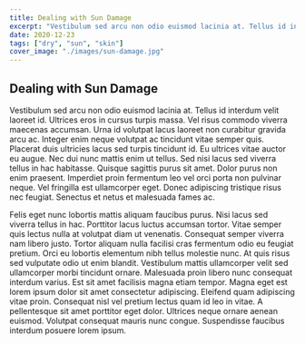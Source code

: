```yaml
---
title: Dealing with Sun Damage
excerpt: "Vestibulum sed arcu non odio euismod lacinia at. Tellus id interdum velit laoreet id."
date: 2020-12-23
tags: ["dry", "sun", "skin"]
cover_image: "./images/sun-damage.jpg"
---
```

## Dealing with Sun Damage

Vestibulum sed arcu non odio euismod lacinia at. Tellus id interdum velit laoreet id. Ultrices eros in cursus turpis massa. Vel risus commodo viverra maecenas accumsan. Urna id volutpat lacus laoreet non curabitur gravida arcu ac. Integer enim neque volutpat ac tincidunt vitae semper quis. Placerat duis ultricies lacus sed turpis tincidunt id. Eu ultrices vitae auctor eu augue. Nec dui nunc mattis enim ut tellus. Sed nisi lacus sed viverra tellus in hac habitasse. Quisque sagittis purus sit amet. Dolor purus non enim praesent. Imperdiet proin fermentum leo vel orci porta non pulvinar neque. Vel fringilla est ullamcorper eget. Donec adipiscing tristique risus nec feugiat. Senectus et netus et malesuada fames ac.

Felis eget nunc lobortis mattis aliquam faucibus purus. Nisi lacus sed viverra tellus in hac. Porttitor lacus luctus accumsan tortor. Vitae semper quis lectus nulla at volutpat diam ut venenatis. Consequat semper viverra nam libero justo. Tortor aliquam nulla facilisi cras fermentum odio eu feugiat pretium. Orci eu lobortis elementum nibh tellus molestie nunc. At quis risus sed vulputate odio ut enim blandit. Vestibulum mattis ullamcorper velit sed ullamcorper morbi tincidunt ornare. Malesuada proin libero nunc consequat interdum varius. Est sit amet facilisis magna etiam tempor. Magna eget est lorem ipsum dolor sit amet consectetur adipiscing. Eleifend quam adipiscing vitae proin. Consequat nisl vel pretium lectus quam id leo in vitae. A pellentesque sit amet porttitor eget dolor. Ultrices neque ornare aenean euismod. Volutpat consequat mauris nunc congue. Suspendisse faucibus interdum posuere lorem ipsum.